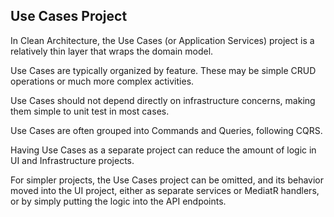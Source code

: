 ## Use Cases Project

In Clean Architecture, the Use Cases (or Application Services) project is a relatively thin layer that wraps the domain model.

Use Cases are typically organized by feature. These may be simple CRUD operations or much more complex activities.

Use Cases should not depend directly on infrastructure concerns, making them simple to unit test in most cases.

Use Cases are often grouped into Commands and Queries, following CQRS.

Having Use Cases as a separate project can reduce the amount of logic in UI and Infrastructure projects.

For simpler projects, the Use Cases project can be omitted, and its behavior moved into the UI project, either as separate services or MediatR handlers, or by simply putting the logic into the API endpoints.
